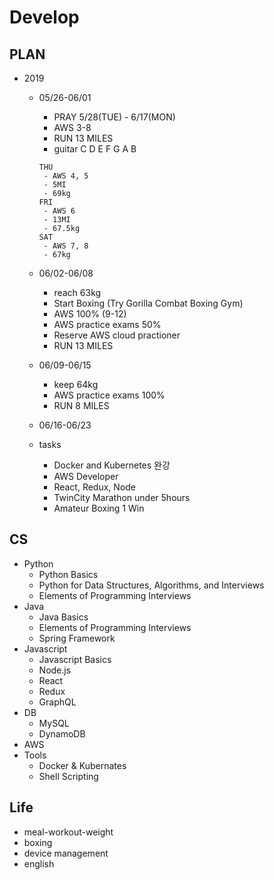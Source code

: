 # Develop

## PLAN
* 2019
  * 05/26-06/01
    * PRAY 5/28(TUE) - 6/17(MON)
    * AWS 3-8
    * RUN 13 MILES
    * guitar C D E F G A B
    ```
    THU
     - AWS 4, 5
     - 5MI
     - 69kg
    FRI
     - AWS 6
     - 13MI
     - 67.5kg
    SAT
     - AWS 7, 8
     - 67kg
    ```
  * 06/02-06/08
    * reach 63kg
    * Start Boxing (Try Gorilla Combat Boxing Gym)
    * AWS 100% (9-12)
    * AWS practice exams 50%
    * Reserve AWS cloud practioner
    * RUN 13 MILES
  * 06/09-06/15
    * keep 64kg
    * AWS practice exams 100%
    * RUN 8 MILES
  * 06/16-06/23
    
    
  * tasks
    * Docker and Kubernetes 완강
    * AWS Developer
    * React, Redux, Node
    * TwinCity Marathon under 5hours
    * Amateur Boxing 1 Win

## CS
* Python
  * Python Basics
  * Python for Data Structures, Algorithms, and Interviews
  * Elements of Programming Interviews
* Java
  * Java Basics
  * Elements of Programming Interviews
  * Spring Framework
* Javascript
  * Javascript Basics
  * Node.js
  * React
  * Redux
  * GraphQL
* DB
  * MySQL
  * DynamoDB
* AWS
* Tools
  * Docker & Kubernates
  * Shell Scripting
  
## Life
* meal-workout-weight
* boxing
* device management
* english
